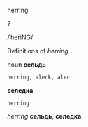 herring

?

/ˈheriNG/

Definitions of _herring_

noun
**сельдь**

    herring, aleck, alec
**селедка**

    herring

_herring_
**сельдь**, **селедка**